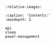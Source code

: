 
```{include} ../../README.md
:relative-images:
```


```{toctree}
:caption: 'Contents:'
:maxdepth: 2

api
sleep
power-management
```


